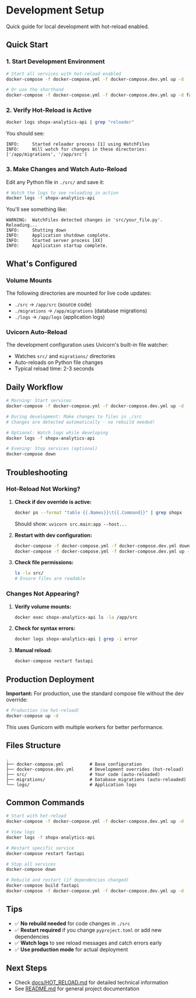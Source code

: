 # Development Setup

Quick guide for local development with hot-reload enabled.

## Quick Start

### 1. Start Development Environment

```bash
# Start all services with hot-reload enabled
docker-compose -f docker-compose.yml -f docker-compose.dev.yml up -d

# Or use the shorthand
docker-compose -f docker-compose.yml -f docker-compose.dev.yml up -d fastapi
```

### 2. Verify Hot-Reload is Active

```bash
docker logs shopx-analytics-api | grep "reloader"
```

You should see:
```
INFO:     Started reloader process [1] using WatchFiles
INFO:     Will watch for changes in these directories: ['/app/migrations', '/app/src']
```

### 3. Make Changes and Watch Auto-Reload

Edit any Python file in `./src/` and save it:

```bash
# Watch the logs to see reloading in action
docker logs -f shopx-analytics-api
```

You'll see something like:
```
WARNING:  WatchFiles detected changes in 'src/your_file.py'. Reloading...
INFO:     Shutting down
INFO:     Application shutdown complete.
INFO:     Started server process [XX]
INFO:     Application startup complete.
```

## What's Configured

### Volume Mounts
The following directories are mounted for live code updates:
- `./src` → `/app/src` (source code)
- `./migrations` → `/app/migrations` (database migrations)
- `./logs` → `/app/logs` (application logs)

### Uvicorn Auto-Reload
The development configuration uses Uvicorn's built-in file watcher:
- Watches `src/` and `migrations/` directories
- Auto-reloads on Python file changes
- Typical reload time: 2-3 seconds

## Daily Workflow

```bash
# Morning: Start services
docker-compose -f docker-compose.yml -f docker-compose.dev.yml up -d

# During development: Make changes to files in ./src
# Changes are detected automatically - no rebuild needed!

# Optional: Watch logs while developing
docker logs -f shopx-analytics-api

# Evening: Stop services (optional)
docker-compose down
```

## Troubleshooting

### Hot-Reload Not Working?

1. **Check if dev override is active:**
   ```bash
   docker ps --format "table {{.Names}}\t{{.Command}}" | grep shopx
   ```
   Should show: `uvicorn src.main:app --host...`

2. **Restart with dev configuration:**
   ```bash
   docker-compose -f docker-compose.yml -f docker-compose.dev.yml down
   docker-compose -f docker-compose.yml -f docker-compose.dev.yml up -d
   ```

3. **Check file permissions:**
   ```bash
   ls -la src/
   # Ensure files are readable
   ```

### Changes Not Appearing?

1. **Verify volume mounts:**
   ```bash
   docker exec shopx-analytics-api ls -la /app/src
   ```

2. **Check for syntax errors:**
   ```bash
   docker logs shopx-analytics-api | grep -i error
   ```

3. **Manual reload:**
   ```bash
   docker-compose restart fastapi
   ```

## Production Deployment

**Important:** For production, use the standard compose file without the dev override:

```bash
# Production (no hot-reload)
docker-compose up -d
```

This uses Gunicorn with multiple workers for better performance.

## Files Structure

```
.
├── docker-compose.yml          # Base configuration
├── docker-compose.dev.yml      # Development overrides (hot-reload)
├── src/                        # Your code (auto-reloaded)
├── migrations/                 # Database migrations (auto-reloaded)
└── logs/                       # Application logs
```

## Common Commands

```bash
# Start with hot-reload
docker-compose -f docker-compose.yml -f docker-compose.dev.yml up -d

# View logs
docker logs -f shopx-analytics-api

# Restart specific service
docker-compose restart fastapi

# Stop all services
docker-compose down

# Rebuild and restart (if dependencies changed)
docker-compose build fastapi
docker-compose -f docker-compose.yml -f docker-compose.dev.yml up -d
```

## Tips

- ✅ **No rebuild needed** for code changes in `./src`
- ✅ **Restart required** if you change `pyproject.toml` or add new dependencies
- ✅ **Watch logs** to see reload messages and catch errors early
- ✅ **Use production mode** for actual deployment

## Next Steps

- Check [docs/HOT_RELOAD.md](docs/HOT_RELOAD.md) for detailed technical information
- See [README.md](README.md) for general project documentation

